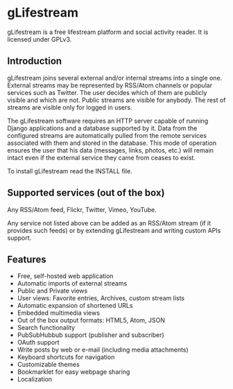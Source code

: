 gLifestream
===========

gLifestream is a free lifestream platform and social activity reader.
It is licensed under GPLv3.

Introduction
------------

gLifestream joins several external and/or internal streams into a
single one.  External streams may be represented by RSS/Atom channels
or popular services such as Twitter.  The user decides which of them
are publicly visible and which are not.  Public streams are visible
for anybody.  The rest of streams are visible only for logged in users.

The gLifestream software requires an HTTP server capable of running
Django applications and a database supported by it.  Data from the
configured streams are automatically pulled from the remote services
associated with them and stored in the database.  This mode of
operation ensures the user that his data (messages, links, photos,
etc.) will remain intact even if the external service they came from
ceases to exist.

To install gLifestream read the INSTALL file.

Supported services (out of the box)
-----------------------------------

Any RSS/Atom feed, Flickr, Twitter, Vimeo, YouTube.

Any service not listed above can be added as an RSS/Atom stream (if it
provides such feeds) or by extending gLifestream and writing custom
APIs support.

Features
--------

- Free, self-hosted web application
- Automatic imports of external streams
- Public and Private views
- User views: Favorite entries, Archives, custom stream lists
- Automatic expansion of shortened URLs
- Embedded multimedia views
- Out of the box output formats: HTML5, Atom, JSON
- Search functionality
- PubSubHubbub support (publisher and subscriber)
- OAuth support
- Write posts by web or e-mail (including media attachments)
- Keyboard shortcuts for navigation
- Customizable themes
- Bookmarklet for easy webpage sharing
- Localization
